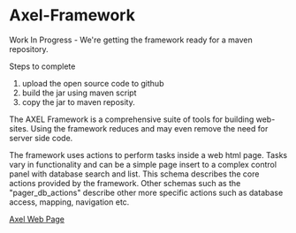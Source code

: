 # Axel-Framework

Work In Progress - We're getting the framework ready for a maven repository.

Steps to complete<br/>
1. upload the open source code to github<br/>
2. build the jar using maven script<br/>
3. copy the jar to maven reposity.<br/>

The AXEL Framework is a comprehensive suite of tools for building web-sites. Using the framework
reduces and may even remove the need for server side code.

The framework uses actions to perform tasks inside a web html page. Tasks vary in functionality
and can be a simple page insert to a complex control panel with database search and list. This
schema describes the core actions provided by the framework. Other schemas such as the "pager_db_actions"
describe other more specific actions such as database access, mapping, navigation etc.

<a href="http://xmlactions.org">Axel Web Page</a>
